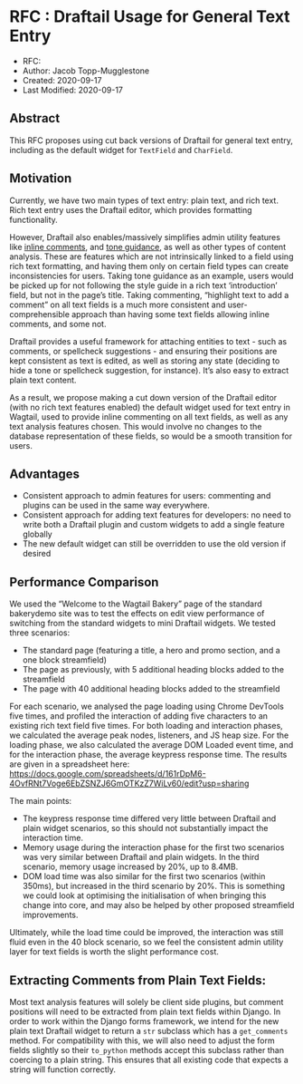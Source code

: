# RFC : Draftail Usage for General Text Entry

* RFC: 
* Author: Jacob Topp-Mugglestone
* Created: 2020-09-17
* Last Modified: 2020-09-17

## Abstract

This RFC proposes using cut back versions of Draftail for general text entry, including as the default widget for `TextField` and `CharField`. 


## Motivation

Currently, we have two main types of text entry: plain text, and rich text. Rich text entry uses the Draftail editor, which provides formatting functionality.

However, Draftail also enables/massively simplifies admin utility features like [inline comments](https://github.com/jacobtoppm/rfcs/blob/commenting/text/050-commenting.md), and [tone guidance](https://youtu.be/IMNFjrQ5OY4?t=1881), as well as other types of content analysis. These are features which are not intrinsically linked to a field using rich text formatting, and having them only on certain field types can create inconsistencies for users. Taking tone guidance as an example, users would be picked up for not following the style guide in a rich text ‘introduction’ field, but not in the page’s title. Taking commenting, “highlight text to add a comment” on all text fields is a much more consistent and user-comprehensible approach than having some text fields allowing inline comments, and some not.

Draftail provides a useful framework for attaching entities to text - such as comments, or spellcheck suggestions - and ensuring their positions are kept consistent as text is edited, as well as storing any state (deciding to hide a tone or spellcheck suggestion, for instance). It’s also easy to extract plain text content.

As a result, we propose making a cut down version of the Draftail editor (with no rich text features enabled) the default widget used for text entry in Wagtail, used to provide inline commenting on all text fields, as well as any text analysis features chosen. This would involve no changes to the database representation of these fields, so would be a smooth transition for users.

## Advantages
- Consistent approach to admin features for users: commenting and plugins can be used in the same way everywhere.
- Consistent approach for adding text features for developers:  no need to write both a Draftail plugin and custom widgets to add a single feature globally
- The new default widget can still be overridden to use the old version if desired


## Performance Comparison

We used the “Welcome to the Wagtail Bakery” page of the standard bakerydemo site was to test the effects on edit view performance of switching from the standard widgets to mini Draftail widgets. We tested three scenarios:

- The standard page (featuring a title, a hero and promo section, and a one block streamfield)
- The page as previously, with 5 additional heading blocks added to the streamfield
- The page with 40 additional heading blocks added to the streamfield

For each scenario, we analysed the page loading using Chrome DevTools five times, and profiled the interaction of adding five characters to an existing rich text field five times. For both loading and interaction phases, we calculated the average peak nodes, listeners, and JS heap size. For the loading phase, we also calculated the average DOM Loaded event time, and for the interaction phase, the average keypress response time. The results are given in a spreadsheet here: https://docs.google.com/spreadsheets/d/161rDpM6-4OvfRNt7Voge6EbZSNZJ6GmOTKzZ7WiLv60/edit?usp=sharing

The main points:

- The keypress response time differed very little between Draftail and plain widget scenarios, so this should not substantially impact the interaction time.
- Memory usage during the interaction phase for the first two scenarios was very similar between Draftail and plain widgets. In the third scenario, memory usage increased by 20%, up to 8.4MB.
- DOM load time was also similar for the first two scenarios (within 350ms), but increased in the third scenario by 20%. This is something we could look at optimising the initialisation of when bringing this change into core, and may also be helped by other proposed streamfield improvements.

Ultimately, while the load time could be improved, the interaction was still fluid even in the 40 block scenario, so we feel the consistent admin utility layer for text fields is worth the slight performance cost.


## Extracting Comments from Plain Text Fields:

Most text analysis features will solely be client side plugins, but comment positions will need to be extracted from plain text fields within Django. In order to work within the Django forms framework, we intend for the new plain text Draftail widget to return a `str` subclass which has a `get_comments` method. For compatibility with this, we will also need to adjust the form fields slightly so their `to_python` methods accept this subclass rather than coercing to a plain string. This ensures that all existing code that expects a string will function correctly.
